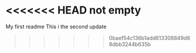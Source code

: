 <<<<<<< HEAD
not empty
=======
My first readme
This i the second update
>>>>>>> 0baef54c136b1add613308849d68dbb3244b635b
